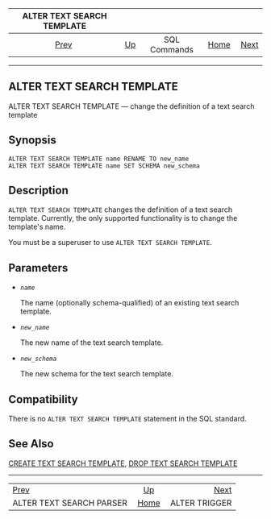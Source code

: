 <!--?xml version="1.0" encoding="UTF-8" standalone="no"?-->

|                 ALTER TEXT SEARCH TEMPLATE                 |                                        |              |                                                       |                                                |
| :--------------------------------------------------------: | :------------------------------------- | :----------: | ----------------------------------------------------: | ---------------------------------------------: |
| [Prev](sql-altertsparser.html "ALTER TEXT SEARCH PARSER")  | [Up](sql-commands.html "SQL Commands") | SQL Commands | [Home](index.html "PostgreSQL 17devel Documentation") |  [Next](sql-altertrigger.html "ALTER TRIGGER") |

***

[]()

## ALTER TEXT SEARCH TEMPLATE

ALTER TEXT SEARCH TEMPLATE — change the definition of a text search template

## Synopsis

    ALTER TEXT SEARCH TEMPLATE name RENAME TO new_name
    ALTER TEXT SEARCH TEMPLATE name SET SCHEMA new_schema

## Description

`ALTER TEXT SEARCH TEMPLATE` changes the definition of a text search template. Currently, the only supported functionality is to change the template's name.

You must be a superuser to use `ALTER TEXT SEARCH TEMPLATE`.

## Parameters

*   *`name`*

    The name (optionally schema-qualified) of an existing text search template.

*   *`new_name`*

    The new name of the text search template.

*   *`new_schema`*

    The new schema for the text search template.

## Compatibility

There is no `ALTER TEXT SEARCH TEMPLATE` statement in the SQL standard.

## See Also

[CREATE TEXT SEARCH TEMPLATE](sql-createtstemplate.html "CREATE TEXT SEARCH TEMPLATE"), [DROP TEXT SEARCH TEMPLATE](sql-droptstemplate.html "DROP TEXT SEARCH TEMPLATE")

***

|                                                            |                                                       |                                                |
| :--------------------------------------------------------- | :---------------------------------------------------: | ---------------------------------------------: |
| [Prev](sql-altertsparser.html "ALTER TEXT SEARCH PARSER")  |         [Up](sql-commands.html "SQL Commands")        |  [Next](sql-altertrigger.html "ALTER TRIGGER") |
| ALTER TEXT SEARCH PARSER                                   | [Home](index.html "PostgreSQL 17devel Documentation") |                                  ALTER TRIGGER |
